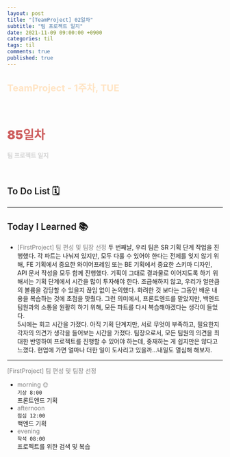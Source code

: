 ```yaml
---
layout: post
title: "[TeamProject] 02일차"
subtitle: "팀 프로젝트 일지"
date: 2021-11-09 09:00:00 +0900
categories: til
tags: til
comments: true
published: true
---
```


## <span style="color:Bisque;font-size: 22px">TeamProject - 1주차, TUE</span>

<br />

# **<span style="font-weight:900;color:indianred">85일차</span>**

**<span style="color:lightgray">팀 프로젝트 일지</span>**

<br />

## <span style="font-weight:600">To Do List</span> 🗓

---

## <span style="font-weight:600">Today I Learned</span> 📚

- <span style="color:gray">[FirstProject] 팀 편성 및 팀장 선정 </span>
  두 번째날, 우리 팀은 SR 기획 단계 작업을 진행했다. 각 파트는 나눠져 있지만, 모두 다룰 수 있어야 한다는 전제를 잊지 않기 위해, FE 기획에서 중요한 와이어프레임 또는 BE 기획에서 중요한 스키마 디자인, API 문서 작성을 모두 함께 진행했다. 기획이 그대로 결과물로 이어지도록 하기 위해서는 기획 단계에서 시간을 많이 투자해야 한다. 조급해하지 않고, 우리가 얼만큼의 볼륨을 감당할 수 있을지 끊임 없이 논의했다. 화려한 것 보다는 그동안 배운 내용을 복습하는 것에 초점을 맞췄다. 그런 의미에서, 프론트엔드를 맡았지만, 백엔드 팀원과의 소통을 원활히 하기 위해, 모든 파트를 다시 복습해야겠다는 생각이 들었다. <br>
  5시에는 회고 시간을 가졌다. 아직 기획 단계지만, 서로 무엇이 부족하고, 필요한지 각자의 의견가 생각을 들어보는 시간을 가졌다. 팀장으로서, 모든 팀원의 의견을 최대한 반영하여 프로젝트를 진행할 수 있어야 하는데, 중재하는 게 쉽지만은 않다고 느꼈다. 현업에 가면 얼마나 더한 일이 도사리고 있을까...내일도 열심해 해보자.

---

<span style="color:gray">[FirstProject] 팀 편성 및 팀장 선정 </span>

- <span style="color:gray">morning 🌞</span> <br>
  `기상 8:00` <br>
  프론트엔드 기획
- <span style="color:gray">afternoon</span> <br>
  `점심 12:00`<br>
  백엔드 기획
- <span style="color:gray">evening</span> <br>
  `착석 08:00`<br>
  프로젝트를 위한 검색 및 복습
